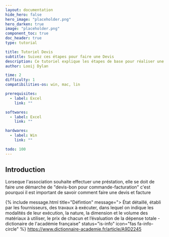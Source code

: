 ```yaml
---
layout: documentation
hide_hero: false
hero_image: "placeholder.png"
hero_darken: true
image: "placeholder.png"
component_toc: true
doc_header: true
type: tutorial

title: Tutoriel Devis
subtitle: Suivez ces étapes pour faire une Devis
description: Ce tutoriel explique les étapes de base pour réaliser une Devis.
author: Looij Dylan

time: 2
difficulty: 1
compatibilities-os: win, mac, lin

prerequisites:
  - label: Excel
    link: ""

softwares: 
  - label: Excel
    link: ""

hardwares: 
  - label: Win
    link: ""

todo: 100
---
```


## Introduction
Lorseque l'association souhaite effectuer une préstation, elle se doit de faire une démarche de "devis-bon pour commande-facturation"
c'est pourquoi il est important de savoir comment faire une devis et facture


{% include message.html title="Défintion" message="> État détaillé, établi par les fournisseurs, des travaux à exécuter, dans lequel on indique les modalités de leur exécution, la nature, la dimension et le volume des matériaux à utiliser, le prix de chacun et l’évaluation de la dépense totale -dictionaire de l'académie française" status="is-info" icon="fas fa-info-circle" %}
https://www.dictionnaire-academie.fr/article/A9D2245